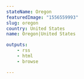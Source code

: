 ```yaml
---
stateName: Oregon
featuredImage: "1556559993"
slug: oregon
country: United States
name: Oregon|United States

outputs:
    - rss
    - html
    - browse

---
```

